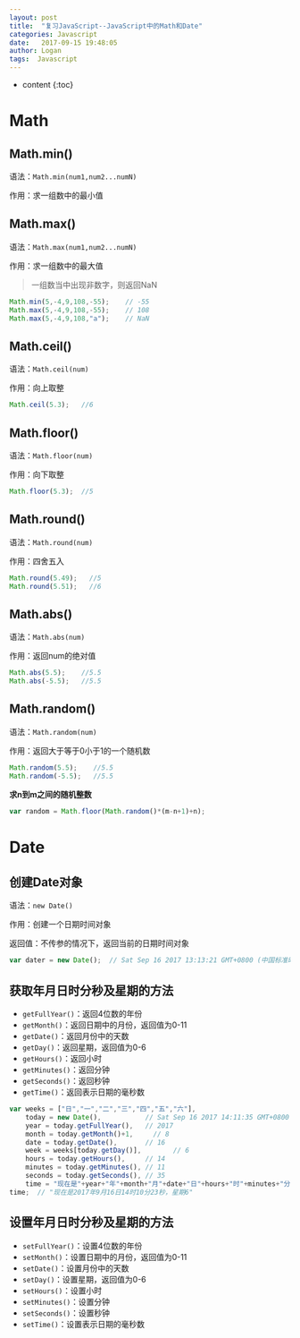 ```yaml
---
layout: post
title:  "复习JavaScript--JavaScript中的Math和Date"
categories: Javascript
date:   2017-09-15 19:48:05
author: Logan
tags:  Javascript
---
```


* content
{:toc}

# Math

## Math.min()

语法：`Math.min(num1,num2...numN)`

作用：求一组数中的最小值

## Math.max()

语法：`Math.max(num1,num2...numN)`

作用：求一组数中的最大值

> 一组数当中出现非数字，则返回NaN

```js
Math.min(5,-4,9,108,-55);    // -55
Math.max(5,-4,9,108,-55);    // 108
Math.max(5,-4,9,108,"a");    // NaN
```




## Math.ceil()

语法：`Math.ceil(num)`

作用：向上取整

```js
Math.ceil(5.3);   //6
```

## Math.floor()

语法：`Math.floor(num)`

作用：向下取整

```js
Math.floor(5.3);  //5
```

## Math.round()

语法：`Math.round(num)`

作用：四舍五入

```js
Math.round(5.49);   //5
Math.round(5.51);   //6
```

## Math.abs()

语法：`Math.abs(num)`

作用：返回num的绝对值

```js
Math.abs(5.5);    //5.5
Math.abs(-5.5);   //5.5
```

## Math.random()

语法：`Math.random(num)`

作用：返回大于等于0小于1的一个随机数

```js
Math.random(5.5);    //5.5
Math.random(-5.5);   //5.5
```

**求n到m之间的随机整数**

```js
var random = Math.floor(Math.random()*(m-n+1)+n);
```

# Date

## 创建Date对象

语法：`new Date()`

作用：创建一个日期时间对象

返回值：不传参的情况下，返回当前的日期时间对象

```js
var dater = new Date();  // Sat Sep 16 2017 13:13:21 GMT+0800 (中国标准时间)
```

## 获取年月日时分秒及星期的方法

- `getFullYear()`：返回4位数的年份
- `getMonth()`：返回日期中的月份，返回值为0-11
- `getDate()`：返回月份中的天数
- `getDay()`：返回星期，返回值为0-6
- `getHours()`：返回小时
- `getMinutes()`：返回分钟
- `getSeconds()`：返回秒钟
- `getTime()`：返回表示日期的毫秒数

```js
var weeks = ["日","一","二","三","四","五","六"],
    today = new Date(),           // Sat Sep 16 2017 14:11:35 GMT+0800 (中国标准时间)  
    year = today.getFullYear(),   // 2017
    month = today.getMonth()+1,     // 8
    date = today.getDate(),       // 16
    week = weeks[today.getDay()],        // 6
    hours = today.getHours(),     // 14
    minutes = today.getMinutes(), // 11
    seconds = today.getSeconds(), // 35
    time = "现在是"+year+"年"+month+"月"+date+"日"+hours+"时"+minutes+"分"+seconds+"秒，星期"+week;
time;  // "现在是2017年9月16日14时10分23秒，星期6"
```

## 设置年月日时分秒及星期的方法

- `setFullYear()`：设置4位数的年份
- `setMonth()`：设置日期中的月份，返回值为0-11
- `setDate()`：设置月份中的天数
- `setDay()`：设置星期，返回值为0-6
- `setHours()`：设置小时
- `setMinutes()`：设置分钟
- `setSeconds()`：设置秒钟
- `setTime()`：设置表示日期的毫秒数
